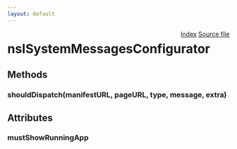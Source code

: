 ```yaml
---
layout: default
---
```

<div class='links' style='float:right'><a href="../index.html">Index</a>
<a href="http://dxr.mozilla.org/mozilla-central/source/dom/messages/interfaces/nsISystemMessagesInternal.idl">Source file</a>
</div>

# nsISystemMessagesConfigurator #

## Methods ##

### shouldDispatch(manifestURL, pageURL, type, message, extra) ###

## Attributes ##

### mustShowRunningApp ###
